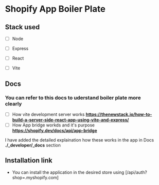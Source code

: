 # Shopify App Boiler Plate

 ## Stack used
 - [ ] Node
 - [ ] Express
 - [ ] React
 - [ ] Vite



## Docs
### You can refer to this docs to uderstand boiler plate more clearly
- [ ] How vite development server works **https://thenewstack.io/how-to-build-a-server-side-react-app-using-vite-and-express/**
- [ ] How App bridge workds and it's purpose **https://shopify.dev/docs/api/app-bridge**

I have added the detailed explaination how these works in the app in Docs **./_developer/_docs** section

## Installation link
- You can install the application in the desired store using [<ngrok-url>/api/auth?shop=<store-name>.myshopify.com]